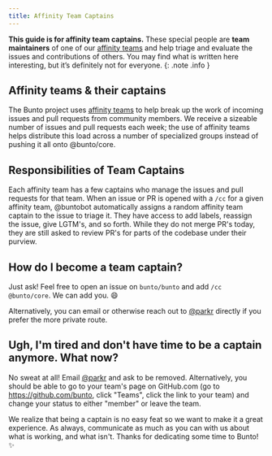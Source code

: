 ```yaml
---
title: Affinity Team Captains
---
```


**This guide is for affinity team captains.** These special people are **team maintainers** of one of our [affinity teams][] and help triage and evaluate the issues and contributions of others. You may find what is written here interesting, but it’s definitely not for everyone.
{: .note .info }

## Affinity teams & their captains

The Bunto project uses [affinity teams][] to help break up the work of incoming issues and pull requests from community members. We receive a sizeable number of issues and pull requests each week; the use of affinity teams helps distribute this load across a number of specialized groups instead of pushing it all onto @bunto/core.

## Responsibilities of Team Captains

Each affinity team has a few captains who manage the issues and pull requests for that team. When an issue or PR is opened with a `/cc` for a given affinity team, @buntobot automatically assigns a random affinity team captain to the issue to triage it. They have access to add labels, reassign the issue, give LGTM's, and so forth. While they do not merge PR's today, they are still asked to review PR's for parts of the codebase under their purview.

## How do I become a team captain?

Just ask! Feel free to open an issue on `bunto/bunto` and add `/cc @bunto/core`. We can add you. :smile:

Alternatively, you can email or otherwise reach out to [@parkr](https://github.com/parkr) directly if you prefer the more private route.

## Ugh, I'm tired and don't have time to be a captain anymore. What now?

No sweat at all! Email [@parkr](https://github.com/parkr) and ask to be removed. Alternatively, you should be able to go to your team's page on GitHub.com (go to https://github.com/bunto, click "Teams", click the link to your team) and change your status to either "member" or leave the team.

We realize that being a captain is no easy feat so we want to make it a great experience. As always, communicate as much as you can with us about what is working, and what isn't. Thanks for dedicating some time to Bunto! :sparkles:

[affinity teams]: https://teams.buntowaf.tk/

